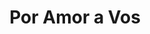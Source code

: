 ---
title: "Por Amor a Vos"
url: /bahia-blanca/por-amor-a-vos-estomba/
shop: artículos para bebés
---